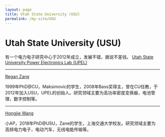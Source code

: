 ```yaml
---
layout: page
title: Utah State University (USU)
permalink: /my-site/USU
---
```

# Utah State University (USU)

有一个电力电子研究中心于2012年成立，发展不错，据说不差钱。
[Utah State University Power Electronics Lab (UPEL)](https://engineering.usu.edu/ece/power/) 

---

[Regan Zane](https://engineering.usu.edu/ece/power/)

1999年PhD@CU，Maksimovic的学生，2008年Bass奖得主，曾在CU任教，于2012年加入USU，UPEL的创始人。研究领域主要为高功率密度变换器，电池管理，数字控制等。

---

[Hongjie Wang](https://engineering.usu.edu/ece/people/faculty/wang-hongjie)

小AP，2018年PhD@USU，Zane的学生，上海交通大学校友。研究领域主要为高频电力电子，电动汽车，无线电能传输等。
